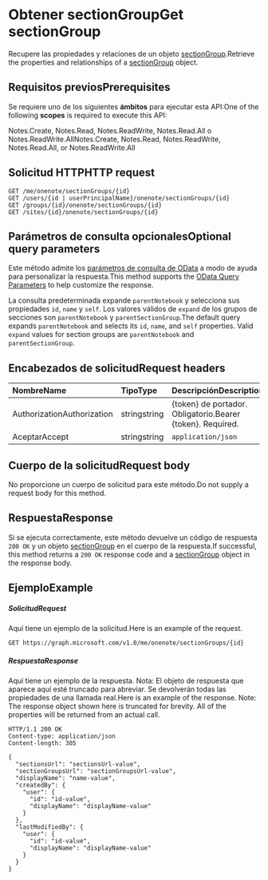 # <a name="get-sectiongroup"></a><span data-ttu-id="d0e50-101">Obtener sectionGroup</span><span class="sxs-lookup"><span data-stu-id="d0e50-101">Get sectionGroup</span></span>

<span data-ttu-id="d0e50-102">Recupere las propiedades y relaciones de un objeto [sectionGroup](../resources/sectiongroup.md).</span><span class="sxs-lookup"><span data-stu-id="d0e50-102">Retrieve the properties and relationships of a [sectionGroup](../resources/sectiongroup.md) object.</span></span>
## <a name="prerequisites"></a><span data-ttu-id="d0e50-103">Requisitos previos</span><span class="sxs-lookup"><span data-stu-id="d0e50-103">Prerequisites</span></span>
<span data-ttu-id="d0e50-104">Se requiere uno de los siguientes **ámbitos** para ejecutar esta API:</span><span class="sxs-lookup"><span data-stu-id="d0e50-104">One of the following **scopes** is required to execute this API:</span></span>  

<span data-ttu-id="d0e50-105">Notes.Create, Notes.Read, Notes.ReadWrite, Notes.Read.All o Notes.ReadWrite.All</span><span class="sxs-lookup"><span data-stu-id="d0e50-105">Notes.Create, Notes.Read, Notes.ReadWrite, Notes.Read.All, or Notes.ReadWrite.All</span></span>

## <a name="http-request"></a><span data-ttu-id="d0e50-106">Solicitud HTTP</span><span class="sxs-lookup"><span data-stu-id="d0e50-106">HTTP request</span></span>
<!-- { "blockType": "ignored" } -->
```http
GET /me/onenote/sectionGroups/{id}
GET /users/{id | userPrincipalName}/onenote/sectionGroups/{id}
GET /groups/{id}/onenote/sectionGroups/{id}
GET /sites/{id}/onenote/sectionGroups/{id}
```
## <a name="optional-query-parameters"></a><span data-ttu-id="d0e50-107">Parámetros de consulta opcionales</span><span class="sxs-lookup"><span data-stu-id="d0e50-107">Optional query parameters</span></span>
<span data-ttu-id="d0e50-108">Este método admite los [parámetros de consulta de OData](http://developer.microsoft.com/en-us/graph/docs/overview/query_parameters) a modo de ayuda para personalizar la respuesta.</span><span class="sxs-lookup"><span data-stu-id="d0e50-108">This method supports the [OData Query Parameters](http://developer.microsoft.com/en-us/graph/docs/overview/query_parameters) to help customize the response.</span></span>

<span data-ttu-id="d0e50-p101">La consulta predeterminada expande `parentNotebook` y selecciona sus propiedades `id`, `name` y `self`. Los valores válidos de `expand` de los grupos de secciones son `parentNotebook` y `parentSectionGroup`.</span><span class="sxs-lookup"><span data-stu-id="d0e50-p101">The default query expands `parentNotebook` and selects its `id`, `name`, and `self` properties. Valid `expand` values for section groups are `parentNotebook` and `parentSectionGroup`.</span></span>

## <a name="request-headers"></a><span data-ttu-id="d0e50-111">Encabezados de solicitud</span><span class="sxs-lookup"><span data-stu-id="d0e50-111">Request headers</span></span>
| <span data-ttu-id="d0e50-112">Nombre</span><span class="sxs-lookup"><span data-stu-id="d0e50-112">Name</span></span>       | <span data-ttu-id="d0e50-113">Tipo</span><span class="sxs-lookup"><span data-stu-id="d0e50-113">Type</span></span> | <span data-ttu-id="d0e50-114">Descripción</span><span class="sxs-lookup"><span data-stu-id="d0e50-114">Description</span></span>|
|:-----------|:------|:----------|
| <span data-ttu-id="d0e50-115">Authorization</span><span class="sxs-lookup"><span data-stu-id="d0e50-115">Authorization</span></span>  | <span data-ttu-id="d0e50-116">string</span><span class="sxs-lookup"><span data-stu-id="d0e50-116">string</span></span>  | <span data-ttu-id="d0e50-p102">{token} de portador. Obligatorio.</span><span class="sxs-lookup"><span data-stu-id="d0e50-p102">Bearer {token}. Required.</span></span> |
| <span data-ttu-id="d0e50-119">Aceptar</span><span class="sxs-lookup"><span data-stu-id="d0e50-119">Accept</span></span> | <span data-ttu-id="d0e50-120">string</span><span class="sxs-lookup"><span data-stu-id="d0e50-120">string</span></span> | `application/json` | 

## <a name="request-body"></a><span data-ttu-id="d0e50-121">Cuerpo de la solicitud</span><span class="sxs-lookup"><span data-stu-id="d0e50-121">Request body</span></span>
<span data-ttu-id="d0e50-122">No proporcione un cuerpo de solicitud para este método.</span><span class="sxs-lookup"><span data-stu-id="d0e50-122">Do not supply a request body for this method.</span></span>

## <a name="response"></a><span data-ttu-id="d0e50-123">Respuesta</span><span class="sxs-lookup"><span data-stu-id="d0e50-123">Response</span></span>

<span data-ttu-id="d0e50-124">Si se ejecuta correctamente, este método devuelve un código de respuesta `200 OK` y un objeto [sectionGroup](../resources/sectiongroup.md) en el cuerpo de la respuesta.</span><span class="sxs-lookup"><span data-stu-id="d0e50-124">If successful, this method returns a `200 OK` response code and a [sectionGroup](../resources/sectiongroup.md) object in the response body.</span></span>
## <a name="example"></a><span data-ttu-id="d0e50-125">Ejemplo</span><span class="sxs-lookup"><span data-stu-id="d0e50-125">Example</span></span>
##### <a name="request"></a><span data-ttu-id="d0e50-126">Solicitud</span><span class="sxs-lookup"><span data-stu-id="d0e50-126">Request</span></span>
<span data-ttu-id="d0e50-127">Aquí tiene un ejemplo de la solicitud.</span><span class="sxs-lookup"><span data-stu-id="d0e50-127">Here is an example of the request.</span></span>
<!-- {
  "blockType": "request",
  "name": "get_sectiongroup"
}-->
```http
GET https://graph.microsoft.com/v1.0/me/onenote/sectionGroups/{id}
```
##### <a name="response"></a><span data-ttu-id="d0e50-128">Respuesta</span><span class="sxs-lookup"><span data-stu-id="d0e50-128">Response</span></span>
<span data-ttu-id="d0e50-p103">Aquí tiene un ejemplo de la respuesta. Nota: El objeto de respuesta que aparece aquí esté truncado para abreviar. Se devolverán todas las propiedades de una llamada real.</span><span class="sxs-lookup"><span data-stu-id="d0e50-p103">Here is an example of the response. Note: The response object shown here is truncated for brevity. All of the properties will be returned from an actual call.</span></span>
<!-- {
  "blockType": "response",
  "truncated": true,
  "@odata.type": "microsoft.graph.sectiongroup"
} -->
```http
HTTP/1.1 200 OK
Content-type: application/json
Content-length: 305

{
  "sectionsUrl": "sectionsUrl-value",
  "sectionGroupsUrl": "sectionGroupsUrl-value",
  "displayName": "name-value",  
  "createdBy": {
    "user": {
      "id": "id-value",
      "displayName": "displayName-value"
    }
  },
  "lastModifiedBy": {
    "user": {
      "id": "id-value",
      "displayName": "displayName-value"
    }
  }
}
```

<!-- uuid: 8fcb5dbc-d5aa-4681-8e31-b001d5168d79
2015-10-25 14:57:30 UTC -->
<!-- {
  "type": "#page.annotation",
  "description": "Get sectionGroup",
  "keywords": "",
  "section": "documentation",
  "tocPath": ""
}-->